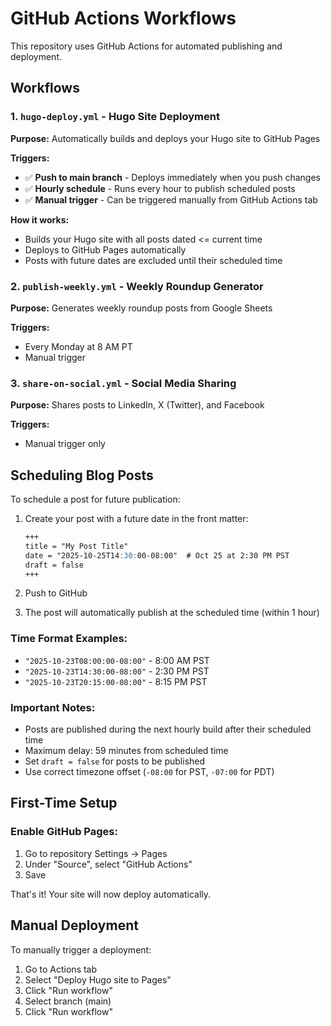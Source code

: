# GitHub Actions Workflows

This repository uses GitHub Actions for automated publishing and deployment.

## Workflows

### 1. `hugo-deploy.yml` - Hugo Site Deployment
**Purpose:** Automatically builds and deploys your Hugo site to GitHub Pages

**Triggers:**
- ✅ **Push to main branch** - Deploys immediately when you push changes
- ✅ **Hourly schedule** - Runs every hour to publish scheduled posts
- ✅ **Manual trigger** - Can be triggered manually from GitHub Actions tab

**How it works:**
- Builds your Hugo site with all posts dated <= current time
- Deploys to GitHub Pages automatically
- Posts with future dates are excluded until their scheduled time

### 2. `publish-weekly.yml` - Weekly Roundup Generator
**Purpose:** Generates weekly roundup posts from Google Sheets

**Triggers:**
- Every Monday at 8 AM PT
- Manual trigger

### 3. `share-on-social.yml` - Social Media Sharing
**Purpose:** Shares posts to LinkedIn, X (Twitter), and Facebook

**Triggers:**
- Manual trigger only

## Scheduling Blog Posts

To schedule a post for future publication:

1. Create your post with a future date in the front matter:
   ```markdown
   +++
   title = "My Post Title"
   date = "2025-10-25T14:30:00-08:00"  # Oct 25 at 2:30 PM PST
   draft = false
   +++
   ```

2. Push to GitHub
3. The post will automatically publish at the scheduled time (within 1 hour)

### Time Format Examples:
- `"2025-10-23T08:00:00-08:00"` - 8:00 AM PST
- `"2025-10-23T14:30:00-08:00"` - 2:30 PM PST
- `"2025-10-23T20:15:00-08:00"` - 8:15 PM PST

### Important Notes:
- Posts are published during the next hourly build after their scheduled time
- Maximum delay: 59 minutes from scheduled time
- Set `draft = false` for posts to be published
- Use correct timezone offset (`-08:00` for PST, `-07:00` for PDT)

## First-Time Setup

### Enable GitHub Pages:
1. Go to repository Settings → Pages
2. Under "Source", select "GitHub Actions"
3. Save

That's it! Your site will now deploy automatically.

## Manual Deployment

To manually trigger a deployment:
1. Go to Actions tab
2. Select "Deploy Hugo site to Pages"
3. Click "Run workflow"
4. Select branch (main)
5. Click "Run workflow"
